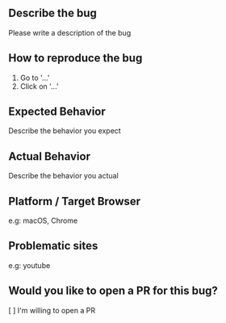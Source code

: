 ## Describe the bug

Please write a description of the bug

## How to reproduce the bug

1. Go to '...'
2. Click on '...'

## Expected Behavior

Describe the behavior you expect

## Actual Behavior

Describe the behavior you actual

## Platform / Target Browser

e.g: macOS, Chrome

## Problematic sites

e.g: youtube

## Would you like to open a PR for this bug?

[ ] I'm willing to open a PR
